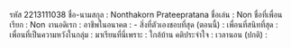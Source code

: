 รหัส 2213111038 
ชื่อ-นามสกุล : Nonthakorn Prateepratana
ชื่อเล่น : Non
ชื่อที่เพื่อนเรียก : Non 
งานอดิเรก : 
อาชีพในอนาคต : -
สิ่งที่ตัวเองชอบที่สุด (ตอนนี้) : 
เพื่อนที่สนิทที่สุด :
เพื่อนที่เป็นความหวังในกลุ่ม :
มาเรียนที่นี่เพราะ : ใกล้บ้าน
คติประจำใจ :
เวลานอน (ปกติ) :